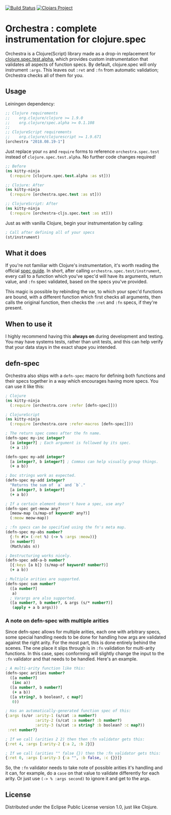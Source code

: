 [![Build Status](https://travis-ci.org/jeaye/orchestra.svg?branch=master)](https://travis-ci.org/jeaye/orchestra) [![Clojars Project](https://img.shields.io/clojars/v/orchestra.svg)](https://clojars.org/orchestra)
# Orchestra : complete instrumentation for clojure.spec
Orchestra is a Clojure(Script) library made as a drop-in replacement for
[clojure.spec.test.alpha](https://clojure.org/guides/spec), which provides custom
instrumentation that validates all aspects of function specs. By default,
clojure.spec will only instrument `:args`. This leaves out `:ret` and `:fn`
from automatic validation; Orchestra checks all of them for you.

## Usage
Leiningen dependency:

```clojure
;; Clojure requirements
;;    org.clojure/clojure >= 1.9.0
;;    org.clojure/spec.alpha >= 0.1.108
;;
;; ClojureScript requirements
;;    org.clojure/clojurescript >= 1.9.671
[orchestra "2018.08.19-1"]
```

Just replace your `ns` and `require` forms to reference `orchestra.spec.test`
instead of `clojure.spec.test.alpha`. No further code changes required!

```clojure
;; Before
(ns kitty-ninja
  (:require [clojure.spec.test.alpha :as st]))

;; Clojure: After
(ns kitty-ninja
  (:require [orchestra.spec.test :as st]))

;; ClojureScript: After
(ns kitty-ninja
  (:require [orchestra-cljs.spec.test :as st]))
```

Just as with vanilla Clojure, begin your instrumentation by calling:

```clojure
; Call after defining all of your specs
(st/instrument)
```

## What it does
If you're not familiar with Clojure's instrumentation, it's worth reading the
official [spec
guide](https://clojure.org/guides/spec#_instrumentation_and_testing). In short,
after calling `orchestra.spec.test/instrument`, every call to a function which
you've spec'd will have its arguments, return value, and `:fn` spec validated,
based on the specs you've provided.

This magic is possible by rebinding the var, to which your spec'd functions are
bound, with a different function which first checks all arguments, then calls
the original function, then checks the `:ret` and `:fn` specs, if they're
present.

## When to use it
I highly recommend having this **always on** during development and testing. You
may have systems tests, rather than unit tests, and this can help verify that
your data stays in the exact shape you intended.

## defn-spec
Orchestra also ships with a `defn-spec` macro for defining both functions and
their specs together in a way which encourages having more specs. You can use it
like this:

```clojure
; Clojure
(ns kitty-ninja
  (:require [orchestra.core :refer [defn-spec]]))

; ClojureScript
(ns kitty-ninja
  (:require [orchestra.core :refer-macros [defn-spec]]))

; The return spec comes after the fn name.
(defn-spec my-inc integer?
  [a integer?] ; Each argument is followed by its spec.
  (+ a 1))

(defn-spec my-add integer?
  [a integer?, b integer?] ; Commas can help visually group things.
  (+ a b))

; Doc strings work as expected.
(defn-spec my-add integer?
  "Returns the sum of `a` and `b`."
  [a integer?, b integer?]
  (+ a b))

; If a certain element doesn't have a spec, use any?
(defn-spec get-meow any?
  [meow-map (s/map-of keyword? any?)]
  (:meow meow-map))

; :fn specs can be specified using the fn's meta map.
(defn-spec my-abs number?
  {:fn #(= (:ret %) (-> % :args :meow))}
  [n number?]
  (Math/abs n))

; Destructuring works nicely.
(defn-spec add-a-b number?
  [{:keys [a b]} (s/map-of keyword? number?)]
  (+ a b))

; Multiple arities are supported.
(defn-spec sum number?
  ([a number?]
   a)
  ; Varargs are also supported.
  ([a number?, b number?, & args (s/* number?)]
   (apply + a b args)))
```

### A note on defn-spec with multiple arities
Since defn-spec allows for multiple arities, each one with arbitrary specs, some
special handling needs to be done for handling how args are validated against
the right arity. For the most part, this is done entirely behind the scenes. The
one place it slips through is in `:fn` validation for multi-arity functions. In
this case, spec conforming will slightly change the input to the `:fn`
validator and that needs to be handled. Here's an example.

```clojure
; A multi-arity function like this:
(defn-spec arities number?
  ([a number?]
   (inc a))
  ([a number?, b number?]
   (+ a b))
  ([a string?, b boolean?, c map?]
   0))

; Has an automatically-generated function spec of this:
{:args (s/or :arity-1 (s/cat :a number?)
             :arity-2 (s/cat :a number? :b number?)
             :arity-3 (s/cat :a string? :b boolean? :c map?))
 :ret number?}

; If we call (arities 2 2) then then :fn validator gets this:
{:ret 4, :args [:arity-2 {:a 2, :b 2}]}

; If we call (arities "" false {}) then the :fn validator gets this:
{:ret 0, :args [:arity-3 {:a "", :b false, :c {}}]}
```

So, the `:fn` validator needs to take note of possible arities it's handling and
it can, for example, do a `case` on that value to validate differently for each
arity. Or just use `(-> % :args second)` to ignore it and get to the args.

## License
Distributed under the Eclipse Public License version 1.0, just like Clojure.
